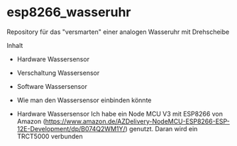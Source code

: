 # esp8266_wasseruhr
Repository für das "versmarten" einer analogen Wasseruhr mit Drehscheibe

Inhalt
- Hardware Wassersensor
- Verschaltung Wassersensor
- Software Wassersensor
- Wie man den Wassersensor einbinden könnte


- Hardware Wassersensor
Ich habe ein Node MCU V3 mit ESP8266 von Amazon (https://www.amazon.de/AZDelivery-NodeMCU-ESP8266-ESP-12E-Development/dp/B074Q2WM1Y/) genutzt. Daran wird ein TRCT5000 verbunden
